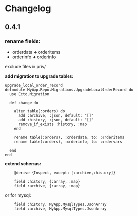 # Changelog

## 0.4.1

### rename fields:

- orderdata ➜ orderitems  
- orderinfo ➜ orderinfo   

exclude files in priv/

  
**add migration to upgrade tables:**

```
upgrade_local_order_record
defmodule MyApp.Repo.Migrations.UpgradeLocalOrderRecord do
  use Ecto.Migration

  def change do

    alter table(:orders) do
      add :archive, :json, default: "[]"
      add :history, :json, default: "[]"
      remove_if_exists :history, :map
    end

    rename table(:orders), :orderdata, to: :orderitems
    rename table(:orders), :orderinfo, to: :ordervars

  end
end
```


**extend schemas:**

```
    @derive {Inspect, except: [:archive,:history]}
  
    field :history, {:array, :map}
    field :archive, {:array, :map}
```

or for mysql:

```
    field :history, MyApp.MysqlTypes.JsonArray
    field :archive, MyApp.MysqlTypes.JsonArray
```
